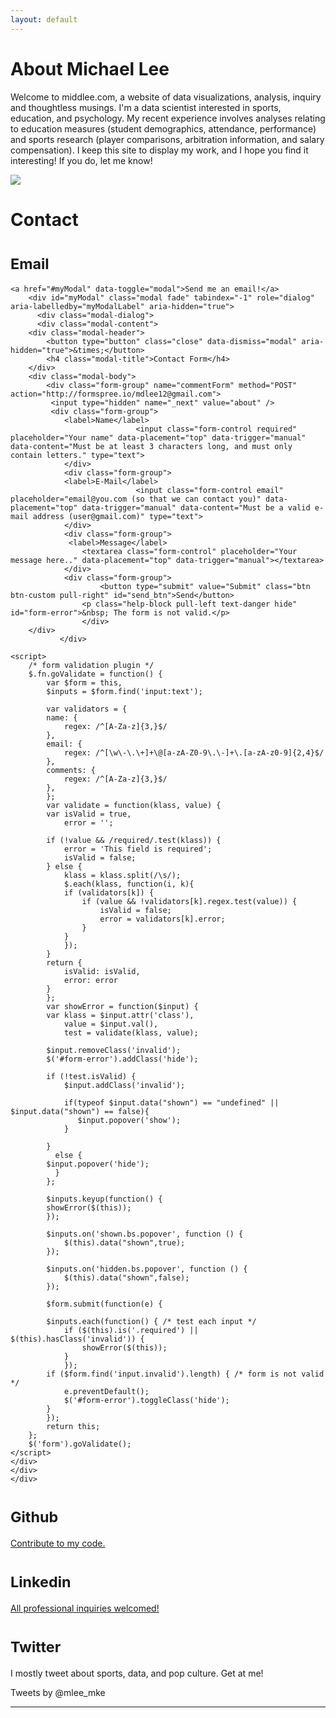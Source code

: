 ```yaml
---
layout: default
---
```


<div class="row">
<div class="container">
<div class="jumbotron">
<h1>About Michael Lee</h1>
</div></div></div>
<div class="row">
<div class="container">
<div class="col-md-12">
<p class="lead">
Welcome to middlee.com, a website of data visualizations, analysis, inquiry and thoughtless musings. I'm a data scientist interested in sports, education, and psychology. My recent experience involves analyses relating to education measures (student demographics, attendance, performance) and sports research (player comparisons, arbitration information, and salary compensation). I keep this site to display my work, and I hope you find it interesting! If you do, let me know!</p></div>
<div class="container">
<div class=".col-xs-6 col-sm-6">
<img src="/images/profile.jpg" class="img-responsive" itemprop="image" />
</div>
<div class="page-header">
  <h1>Contact</h1>
</div>
<div class=".col-xs-6 .col-sm-6">
<h1><small>Email</small></h1>

	<a href="#myModal" data-toggle="modal">Send me an email!</a>
    	<div id="myModal" class="modal fade" tabindex="-1" role="dialog" aria-labelledby="myModalLabel" aria-hidden="true">
      	  <div class="modal-dialog">
       	  <div class="modal-content">
		<div class="modal-header">
		    <button type="button" class="close" data-dismiss="modal" aria-hidden="true">&times;</button>
		    <h4 class="modal-title">Contact Form</h4>
		</div>
		<div class="modal-body">
			<div class="form-group" name="commentForm" method="POST" action="http://formspree.io/mdlee12@gmail.com">
			 <input type="hidden" name="_next" value="about" />
			 <div class="form-group">
			 	<label>Name</label>
                      			<input class="form-control required" placeholder="Your name" data-placement="top" data-trigger="manual" data-content="Must be at least 3 characters long, and must only contain letters." type="text">
                </div>
			    <div class="form-group">
				<label>E-Mail</label>
                    			<input class="form-control email" placeholder="email@you.com (so that we can contact you)" data-placement="top" data-trigger="manual" data-content="Must be a valid e-mail address (user@gmail.com)" type="text">
                </div>
			    <div class="form-group">
				 <label>Message</label>
                    <textarea class="form-control" placeholder="Your message here.." data-placement="top" data-trigger="manual"></textarea>
                </div>
			    <div class="form-group">
                      	<button type="submit" value="Submit" class="btn btn-custom pull-right" id="send_btn">Send</button>
                    <p class="help-block pull-left text-danger hide" id="form-error">&nbsp; The form is not valid.</p>
                	</div>
		</div>
               </div>

	<script>
		/* form validation plugin */
		$.fn.goValidate = function() {
		    var $form = this,
			$inputs = $form.find('input:text');
		  
		    var validators = {
			name: {
			    regex: /^[A-Za-z]{3,}$/
			},
			email: {
			    regex: /^[\w\-\.\+]+\@[a-zA-Z0-9\.\-]+\.[a-zA-z0-9]{2,4}$/
			},
			comments: {
			    regex: /^[A-Za-z]{3,}$/
			},
		    };
		    var validate = function(klass, value) {
			var isValid = true,
			    error = '';
			    
			if (!value && /required/.test(klass)) {
			    error = 'This field is required';
			    isValid = false;
			} else {
			    klass = klass.split(/\s/);
			    $.each(klass, function(i, k){
				if (validators[k]) {
				    if (value && !validators[k].regex.test(value)) {
				        isValid = false;
				        error = validators[k].error;
				    }
				}
			    });
			}
			return {
			    isValid: isValid,
			    error: error
			}
		    };
		    var showError = function($input) {
			var klass = $input.attr('class'),
			    value = $input.val(),
			    test = validate(klass, value);
		      
			$input.removeClass('invalid');
			$('#form-error').addClass('hide');
		
			if (!test.isValid) {
			    $input.addClass('invalid');
			    
			    if(typeof $input.data("shown") == "undefined" || $input.data("shown") == false){
			       $input.popover('show');
			    }
			    
			}
		      else {
			$input.popover('hide');
		      }
		    };
		   
		    $inputs.keyup(function() {
			showError($(this));
		    });
		  
		    $inputs.on('shown.bs.popover', function () {
		  		$(this).data("shown",true);
			});
		  
		    $inputs.on('hidden.bs.popover', function () {
		  		$(this).data("shown",false);
			});
		  
		    $form.submit(function(e) {
		      
			$inputs.each(function() { /* test each input */
				if ($(this).is('.required') || $(this).hasClass('invalid')) {
			    	showError($(this));
				}
		    	});
			if ($form.find('input.invalid').length) { /* form is not valid */
				e.preventDefault();
			    $('#form-error').toggleClass('hide');
			}
		    });
		    return this;
		};
		$('form').goValidate();
	</script>
	</div>
	</div>
	</div>


<h1><small>Github</small></h1>
<a href="https://github.com/mdlee12">Contribute to my code.</a>
<h1><small>Linkedin</small></h1>
<a href="https://www.linkedin.com/in/middlee">All professional inquiries welcomed!</a>
<h1><small>Twitter</small></h1>
<p class="text-justify">I mostly tweet about sports, data, and pop culture. Get at me!</p>
<div class="twitter-timeline" href="https://twitter.com/mlee_mke" data-widget-id="568835700255363072">Tweets by @mlee_mke
	<script>!function(d,s,id){var js,fjs=d.getElementsByTagName(s)[0],p=/^http:/.test(d.location)?'http':'https';if(!d.getElementById(id)){js=d.createElement(s);js.id=id;js.src=p+"://platform.twitter.com/widgets.js";fjs.parentNode.insertBefore(js,fjs);}}(document,"script","twitter-wjs");</script>
</div>
</div>
</div>
<hr></hr>

</div>
</div>
